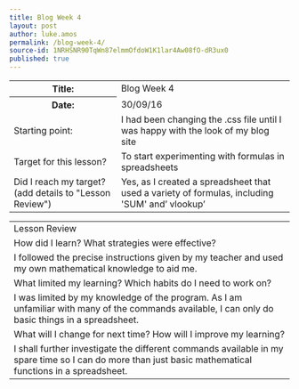 ```yaml
---
title: Blog Week 4
layout: post
author: luke.amos
permalink: /blog-week-4/
source-id: 1NRHSNR90TqWn87elmmOfdoW1K1lar4Aw08fO-dR3ux0
published: true
---
```

<head>
<link href="https://fonts.googleapis.com/css?family=Architects+Daughter" rel="stylesheet">
<link href="https://fonts.googleapis.com/css?family=Tillana" rel="stylesheet">
<link href="https://fonts.googleapis.com/css?family=David+Libre" rel="stylesheet">
<link href="https://fonts.googleapis.com/css?family=Titillium+Web" rel="stylesheet">
</head>

<table>
  <tr>
    <th>Title:</th>
    <td>Blog Week 4</td>
  </tr>
  <tr>
    <th>Date:</th>
    <td>30/09/16</td>
  </tr>
  <tr>
    <td>Starting point:</td>
    <td>I had been changing the .css file until I was happy with the look of my blog site</td>
  </tr>
  <tr>
    <td>Target for this lesson?</td>
    <td>To start experimenting with formulas in spreadsheets</td>
  </tr>
  <tr>
    <td>Did I reach my target? 
(add details to "Lesson Review")</td>
    <td>Yes, as I created a spreadsheet that used a variety of formulas, including 'SUM' and’ vlookup’</td>
  </tr>
</table>


<table>
  <tr>
    <td>Lesson Review</td>
  </tr>
  <tr>
    <td>How did I learn? What strategies were effective? </td>
  </tr>
  <tr>
    <td>I followed the precise instructions given by my teacher and used my own mathematical knowledge to aid me.</td>
  </tr>
  <tr>
    <td>What limited my learning? Which habits do I need to work on? </td>
  </tr>
  <tr>
    <td>I was limited by my knowledge of the program. As I am unfamiliar with many of the commands available, I can only do basic things in a spreadsheet.</td>
  </tr>
  <tr>
    <td>What will I change for next time? How will I improve my learning?</td>
  </tr>
  <tr>
    <td>I shall further investigate the different commands available in my spare time so I can do more than just basic mathematical functions in a spreadsheet.</td>
  </tr>
</table>


